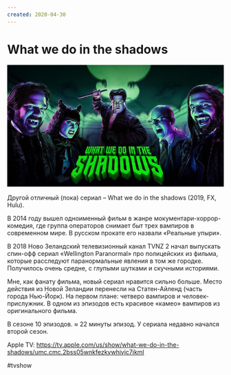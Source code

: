 ```yaml
---
created: 2020-04-30
---
```


# What we do in the shadows

![What we do in the shadows promo](wwdits.jpeg "What we do in the shadows promo")

Другой отличный (пока) сериал – What we do in the shadows (2019, FX, Hulu).

В 2014 году вышел одноименный фильм в жанре мокументари-хоррор-комедия, где группа операторов снимает быт трех вампиров в современном мире. В русском прокате его назвали «Реальные упыри».

В 2018 Ново Зеландский телевизионный канал TVNZ 2 начал выпускать спин-офф сериал «Wellington Paranormal» про полицейских из фильма, которые расследуют паранормальные явления в том же городке. Получилось очень средне, с глупыми шутками и скучными историями.

Мне, как фанату фильма, новый сериал нравится сильно больше. Место действия из Новой Зеландии перенесли на Статен-Айленд (часть города Нью-Йорк). На первом плане: четверо вампиров и человек-прислужник. В одном из эпизодов есть красивое «камео» вампиров из оригинального фильма.

В сезоне 10 эпизодов. ≈ 22 минуты эпизод. 
У сериала недавно начался второй сезон.

Apple TV: https://tv.apple.com/us/show/what-we-do-in-the-shadows/umc.cmc.2bss05wnkfezkywhivjc7ikml

#tvshow
